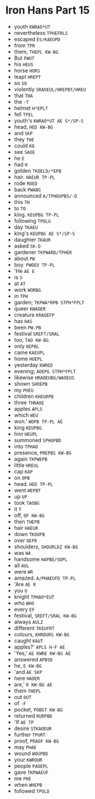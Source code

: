 # Iron Hans Part 15

* youth `KWRAO*UT`
* nevertheless `TPHEFRLS`
* escaped `ES/KAEUPD`
* from `TPR`
* them, `THEPL KW-BG`
* But `PWUT`
* his `HEUS`
* horse `HORS`
* leapt `HREPT`
* so `SO`
* violently `SRAOEUL/HREPBT/HREU`
* that `THA`
* the `-T`
* helmet `H*EPLT`
* fell `TPEL`
* youth's `KWRAO*UT AE S*/SP-S`
* head, `HED KW-BG`
* and `SKP`
* they `THE`
* could `KO`
* see `SAOE`
* he `E`
* had `H`
* golden `TKOELD/*EPB`
* hair. `HAEUR TP-PL`
* rode `ROED`
* back `PWABG`
* announced `A/TPHOUPBS/-D`
* this `TH`
* to `TO`
* king. `KEUPBG TP-PL`
* following `TPOLG`
* day `TKAEU`
* king's `KEUPBG AE S*/SP-S`
* daughter `TKAUR`
* asked `SK-D`
* gardener `TKPWARD/TPHER`
* about `PW`
* boy. `PWOEU TP-PL`
* 'He `AE E`
* is `S`
* at `AT`
* work `WORBG`
* in `TPH`
* garden; `TKPWA*RPB STPH*FPLT`
* queer `KWAOER`
* creature `KRAOEFP`
* has `HAS`
* been `PW-PB`
* festival `SREFT/SRAL`
* too, `TAO KW-BG`
* only `OEPBL`
* came `KAEUPL`
* home `HOEPL`
* yesterday `KWRED`
* evening; `AOEPG STPH*FPLT`
* likewise `HRAOEUBG/WAOEUS`
* shown `SHOEPB`
* my `PHEU`
* children `KHEURPB`
* three `THRAOE`
* apples `APLS`
* which `WEU`
* won.' `WOPB TP-PL AE`
* king `KEUPBG`
* him `HEUPL`
* summoned `SPHUPBD`
* into `TPHAO`
* presence, `PREPBS KW-BG`
* again `TKPWEPB`
* little `HREUL`
* cap `KAP`
* on `OPB`
* head. `HED TP-PL`
* went `WEPBT`
* up `UP`
* took `TAOBG`
* it `T`
* off, `OF KW-BG`
* then `THEPB`
* hair `HAEUR`
* down `TKOUPB`
* over `OEFR`
* shoulders, `SHOURLDZ KW-BG`
* was `WA`
* handsome `HAPBD/SOPL`
* all `AUL`
* were `WR`
* amazed. `A/PHAEUFD TP-PL`
* 'Are `AE R`
* you `U`
* knight `TPHAO*EUT`
* who `WHO`
* every `EF`
* festival, `SREFT/SRAL KW-BG`
* always `AULZ`
* different `TKEUFRT`
* colours, `KHROURS KW-BG`
* caught `KAUT`
* apples?' `APLS H-F AE`
* 'Yes,' `AE KWRE KW-BG AE`
* answered `APBSD`
* he, `E KW-BG`
* 'and `AE SKP`
* here `HAOER`
* are,' `R KW-BG AE`
* them `THEPL`
* out `OUT`
* of `-F`
* pocket, `POBGT KW-BG`
* returned `RURPBD`
* 'If `AE TP`
* desire `STKAOEUR`
* further `TPURT`
* proof, `PRAOF KW-BG`
* may `PHAE`
* wound `WOUPBD`
* your `KWROUR`
* people `PAOEPL`
* gave `TKPWAEUF`
* me `PHE`
* when `WHEPB`
* followed `TPOLD`
